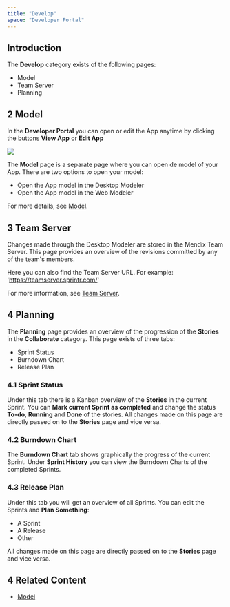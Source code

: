 ```yaml
---
title: "Develop"
space: "Developer Portal"
---
```


## Introduction

The **Develop** category exists of the following pages:

*   Model
*   Team Server
*   Planning

## 2 Model

In the **Developer Portal** you can open or edit the App anytime by clicking the buttons **View App** or **Edit App**

![](attachments/view-edit-app.jpg)

The **Model** page is a separate page where you can open de model of your App. There are two options to open your model:

*   Open the App model in the Desktop Modeler
*   Open the App model in the Web Modeler

For more details, see [Model](/developerportal/develop/model).

## 3 Team Server

Changes made through the Desktop Modeler are stored in the Mendix Team Server. This page provides an overview of the revisions committed by any of the team's members.

Here you can also find the Team Server URL. 
For example: 'https://teamserver.sprintr.com/<your AppID>' 

For more information, see [Team Server](https://docs.mendix.com/refguide/team-server).

## 4 Planning

The **Planning** page provides an overview of the progression of the **Stories** in the **Collaborate** category. This page exists of three tabs:

*   Sprint Status
*   Burndown Chart
*   Release Plan

### 4.1 Sprint Status

Under this tab there is a Kanban overview of the **Stories** in the current Sprint. You can **Mark current Sprint as completed** and change the status **To-do**, **Running** and **Done** of the stories. All changes made on this page are directly passed on to the **Stories** page and vice versa. 

### 4.2 Burndown Chart

The **Burndown Chart** tab shows graphically the progress of the current Sprint. Under **Sprint History** you can view the Burndown Charts of the completed Sprints.

### 4.3 Release Plan

Under this tab you will get an overview of all Sprints. You can edit the Sprints and **Plan Something**:

*   A Sprint
*   A Release
*   Other

All changes made on this page are directly passed on to the **Stories** page and vice versa. 

## 4 Related Content

*   [Model](/developerportal/develop/model)
